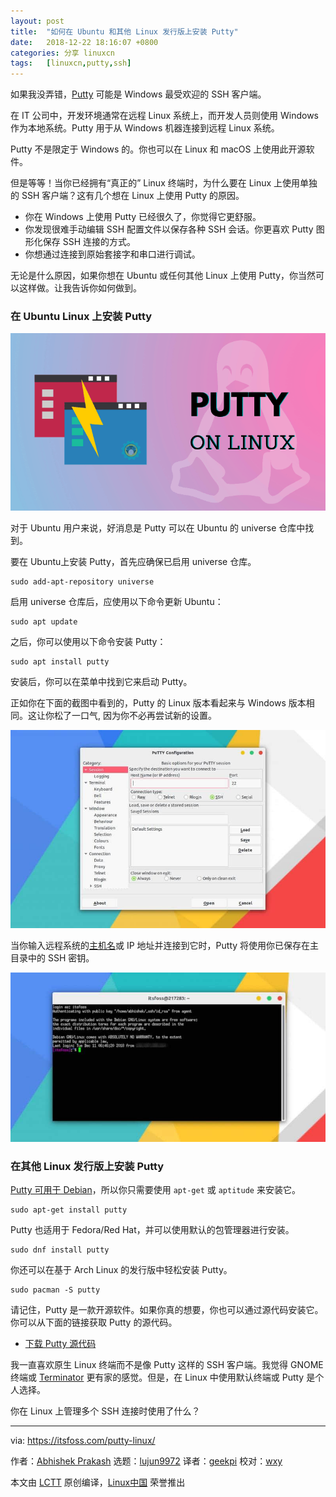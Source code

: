 ```yaml
---
layout: post
title:	"如何在 Ubuntu 和其他 Linux 发行版上安装 Putty"
date:	2018-12-22 18:16:07 +0800 
categories:	分享 linuxcn 
tags:	[linuxcn,putty,ssh]
---
```



如果我没弄错，[Putty](https://www.putty.org/) 可能是 Windows 最受欢迎的 SSH 客户端。


在 IT 公司中，开发环境通常在远程 Linux 系统上，而开发人员则使用 Windows 作为本地系统。Putty 用于从 Windows 机器连接到远程 Linux 系统。


Putty 不是限定于 Windows 的。你也可以在 Linux 和 macOS 上使用此开源软件。


但是等等！当你已经拥有“真正的” Linux 终端时，为什么要在 Linux 上使用单独的 SSH 客户端？这有几个想在 Linux 上使用 Putty 的原因。


* 你在 Windows 上使用 Putty 已经很久了，你觉得它更舒服。
* 你发现很难手动编辑 SSH 配置文件以保存各种 SSH 会话。你更喜欢 Putty 图形化保存 SSH 连接的方式。
* 你想通过连接到原始套接字和串口进行调试。


无论是什么原因，如果你想在 Ubuntu 或任何其他 Linux 上使用 Putty，你当然可以这样做。让我告诉你如何做到。


### 在 Ubuntu Linux 上安装 Putty


![Installing Putty on Linux](/Asserts/Images/album/201812/22/181610el1fv5kt7lzee3bd.png)


对于 Ubuntu 用户来说，好消息是 Putty 可以在 Ubuntu 的 universe 仓库中找到。


要在 Ubuntu上安装 Putty，首先应确保已启用 universe 仓库。



```
sudo add-apt-repository universe
```

启用 universe 仓库后，应使用以下命令更新 Ubuntu：



```
sudo apt update
```

之后，你可以使用以下命令安装 Putty：



```
sudo apt install putty
```

安装后，你可以在菜单中找到它来启动 Putty。


正如你在下面的截图中看到的，Putty 的 Linux 版本看起来与 Windows 版本相同。这让你松了一口气, 因为你不必再尝试新的设置。


![Putty in Linux](/Asserts/Images/album/201812/22/181611vsvq4p4e49ev11dg.jpg)


当你输入远程系统的[主机名](https://itsfoss.com/change-hostname-ubuntu/)或 IP 地址并连接到它时，Putty 将使用你已保存在主目录中的 SSH 密钥。


![Using Putty in Ubuntu Linux](/Asserts/Images/album/201812/22/181612azmiibaq00sqhsbi.jpg)


### 在其他 Linux 发行版上安装 Putty


[Putty 可用于 Debian](https://packages.debian.org/jessie/putty)，所以你只需要使用 `apt-get` 或 `aptitude` 来安装它。



```
sudo apt-get install putty
```

Putty 也适用于 Fedora/Red Hat，并可以使用默认的包管理器进行安装。



```
sudo dnf install putty
```

你还可以在基于 Arch Linux 的发行版中轻松安装 Putty。



```
sudo pacman -S putty
```

请记住，Putty 是一款开源软件。如果你真的想要，你也可以通过源代码安装它。你可以从下面的链接获取 Putty 的源代码。


* [下载 Putty 源代码](https://www.chiark.greenend.org.uk/%7Esgtatham/putty/latest.html)


我一直喜欢原生 Linux 终端而不是像 Putty 这样的 SSH 客户端。我觉得 GNOME 终端或 [Terminator](https://launchpad.net/terminator) 更有家的感觉。但是，在 Linux 中使用默认终端或 Putty 是个人选择。


你在 Linux 上管理多个 SSH 连接时使用了什么？




---


via: <https://itsfoss.com/putty-linux/>


作者：[Abhishek Prakash](https://itsfoss.com/author/abhishek/) 选题：[lujun9972](https://github.com/lujun9972) 译者：[geekpi](https://github.com/geekpi) 校对：[wxy](https://github.com/wxy)


本文由 [LCTT](https://github.com/LCTT/TranslateProject) 原创编译，[Linux中国](https://linux.cn/) 荣誉推出
